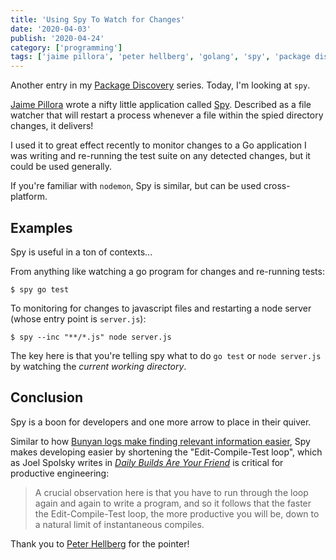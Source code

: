 ```yaml
---
title: 'Using Spy To Watch for Changes'
date: '2020-04-03'
publish: '2020-04-24'
category: ['programming']
tags: ['jaime pillora', 'peter hellberg', 'golang', 'spy', 'package discovery']
---
```


Another entry in my [Package Discovery](../../../tags/package-discovery/) series. Today, I'm looking at `spy`.

[Jaime Pillora](https://github.com/jpillora) wrote a nifty little application called [Spy](https://github.com/jpillora/spy). Described as a file watcher that will restart a process whenever a file within the spied directory changes, it delivers!

I used it to great effect recently to monitor changes to a Go application I was writing and re-running the test suite on any detected changes, but it could be used generally.

If you're familiar with `nodemon`, Spy is similar, but can be used cross-platform.

## Examples

Spy is useful in a ton of contexts...

From anything like watching a go program for changes and re-running tests:

```shell
$ spy go test
```

To monitoring for changes to javascript files and restarting a node server (whose entry point is `server.js`):

```shell
$ spy --inc "**/*.js" node server.js
```

The key here is that you're telling spy what to do `go test` or `node server.js` by watching the _current working directory_.

## Conclusion

Spy is a boon for developers and one more arrow to place in their quiver.

Similar to how [Bunyan logs make finding relevant information easier](../../2020-02-27/easy-logging-bunyan), Spy makes developing easier by shortening the "Edit-Compile-Test loop", which as Joel Spolsky writes in [_Daily Builds Are Your Friend_](https://www.joelonsoftware.com/2001/01/27/daily-builds-are-your-friend/) is critical for productive engineering:

> A crucial observation here is that you have to run through the loop again and again to write a program, and so it follows that the faster the Edit-Compile-Test loop, the more productive you will be, down to a natural limit of instantaneous compiles.

Thank you to [Peter Hellberg](https://github.com/peterhellberg) for the pointer!
